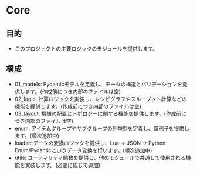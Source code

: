 # Core

## 目的
* このプロジェクトの主要ロジックのモジュールを提供します。

## 構成
* 01_models: Pydanticモデルを定義し、データの構造とバリデーションを提供します。(作成前につき内部のファイルは空)
* 02_logic: 計算ロジックを実装し、レシピグラフやスループット計算などの機能を提供します。(作成前につき内部のファイルは空)
* 03_layout: 機械の配置とトポロジーに関する機能を提供します。(作成前につき内部のファイルは空)
* enum: アイテムグループやサブグループの列挙型を定義し、識別子を提供します。(順次追加中)
* loader: データの変換ロジックを提供し、Lua -> JSON -> Python Enum/Pydanticというデータ変換を行います。(順次追加中)
* utils: ユーティリティ関数を提供し、他のモジュールで共通して使用される機能を実装します。(必要に応じて追加)
